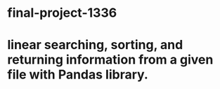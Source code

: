# final-project-1336
# linear searching, sorting, and returning information from a given file with Pandas library.